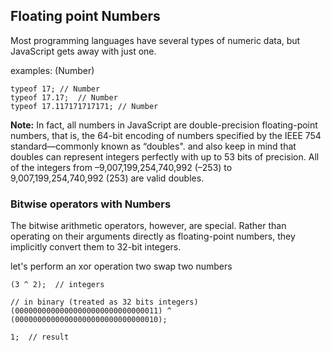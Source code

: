 ## Floating point Numbers

Most programming languages have several types of numeric data, but JavaScript gets away with just one.

examples: (Number)

    typeof 17; // Number
    typeof 17.17;  // Number
    typeof 17.117171717171; // Number

**Note:** In fact, all numbers in JavaScript are double-precision floating-point numbers, that is, the 64-bit encoding of numbers specified by the IEEE 754 standard—commonly known as “doubles". and also keep in mind that doubles can represent integers perfectly with up to 53 bits of precision. All of the integers from –9,007,199,254,740,992 (–253) to 9,007,199,254,740,992 (253) are valid doubles.


### Bitwise operators with Numbers

The bitwise arithmetic operators, however, are special. Rather than operating on their arguments directly as floating-point numbers, they implicitly convert them to 32-bit integers.

let's perform an xor operation two swap two numbers

    (3 ^ 2);  // integers

    // in binary (treated as 32 bits integers)
    (00000000000000000000000000000011) ^ (00000000000000000000000000000010); 
    
    1;  // result

